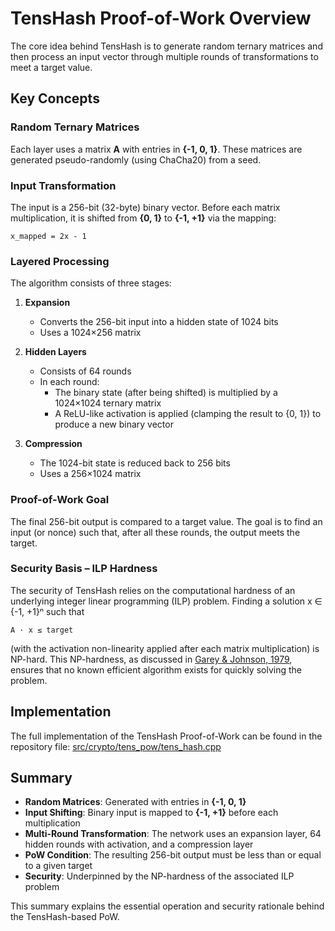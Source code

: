 # TensHash Proof-of-Work Overview

The core idea behind TensHash is to generate random ternary matrices and then process an input vector through multiple rounds of transformations to meet a target value.

## Key Concepts

### Random Ternary Matrices
Each layer uses a matrix **A** with entries in **{-1, 0, 1}**. These matrices are generated pseudo-randomly (using ChaCha20) from a seed.

### Input Transformation
The input is a 256-bit (32-byte) binary vector. Before each matrix multiplication, it is shifted from **{0, 1}** to **{-1, +1}** via the mapping:

```
x_mapped = 2x - 1
```

### Layered Processing
The algorithm consists of three stages:

1. **Expansion**
   - Converts the 256-bit input into a hidden state of 1024 bits
   - Uses a 1024×256 matrix

2. **Hidden Layers**
   - Consists of 64 rounds
   - In each round:
     - The binary state (after being shifted) is multiplied by a 1024×1024 ternary matrix
     - A ReLU-like activation is applied (clamping the result to {0, 1}) to produce a new binary vector

3. **Compression**
   - The 1024-bit state is reduced back to 256 bits
   - Uses a 256×1024 matrix

### Proof-of-Work Goal
The final 256-bit output is compared to a target value. The goal is to find an input (or nonce) such that, after all these rounds, the output meets the target.

### Security Basis – ILP Hardness
The security of TensHash relies on the computational hardness of an underlying integer linear programming (ILP) problem. Finding a solution x ∈ {-1, +1}ⁿ such that

```
A · x ≤ target
```

(with the activation non-linearity applied after each matrix multiplication) is NP-hard. This NP-hardness, as discussed in [Garey & Johnson, 1979](https://doi.org/10.1137/0207010), ensures that no known efficient algorithm exists for quickly solving the problem.

## Implementation

The full implementation of the TensHash Proof-of-Work can be found in the repository file:
[src/crypto/tens_pow/tens_hash.cpp](src/crypto/tens_pow/tens_hash.cpp)

## Summary

- **Random Matrices**: Generated with entries in **{-1, 0, 1}**
- **Input Shifting**: Binary input is mapped to **{-1, +1}** before each multiplication
- **Multi-Round Transformation**: The network uses an expansion layer, 64 hidden rounds with activation, and a compression layer
- **PoW Condition**: The resulting 256-bit output must be less than or equal to a given target
- **Security**: Underpinned by the NP-hardness of the associated ILP problem

This summary explains the essential operation and security rationale behind the TensHash-based PoW.
